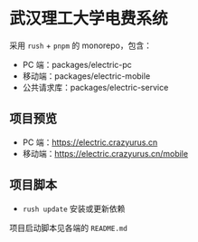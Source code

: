 # 武汉理工大学电费系统

采用 `rush` + `pnpm` 的 monorepo，包含：

- PC 端：packages/electric-pc
- 移动端：packages/electric-mobile
- 公共请求库：packages/electric-service

## 项目预览

- PC 端：https://electric.crazyurus.cn
- 移动端：https://electric.crazyurus.cn/mobile

## 项目脚本

- `rush update` 安装或更新依赖

项目启动脚本见各端的 `README.md`
